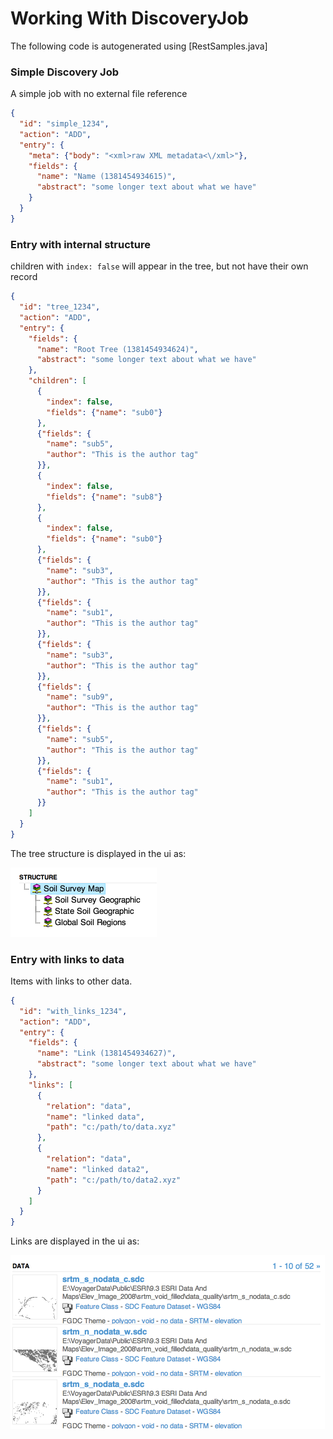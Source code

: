 Working With DiscoveryJob
=========================

The following code is autogenerated using [RestSamples.java]


### Simple Discovery Job
A simple job with no external file reference
```json
{
  "id": "simple_1234",
  "action": "ADD",
  "entry": {
    "meta": {"body": "<xml>raw XML metadata<\/xml>"},
    "fields": {
      "name": "Name (1381454934615)",
      "abstract": "some longer text about what we have"
    }
  }
}
```
### Entry with internal structure
children with <code>index: false</code> will appear in the tree, but not have their own record

```json
{
  "id": "tree_1234",
  "action": "ADD",
  "entry": {
    "fields": {
      "name": "Root Tree (1381454934624)",
      "abstract": "some longer text about what we have"
    },
    "children": [
      {
        "index": false,
        "fields": {"name": "sub0"}
      },
      {"fields": {
        "name": "sub5",
        "author": "This is the author tag"
      }},
      {
        "index": false,
        "fields": {"name": "sub8"}
      },
      {
        "index": false,
        "fields": {"name": "sub0"}
      },
      {"fields": {
        "name": "sub3",
        "author": "This is the author tag"
      }},
      {"fields": {
        "name": "sub1",
        "author": "This is the author tag"
      }},
      {"fields": {
        "name": "sub3",
        "author": "This is the author tag"
      }},
      {"fields": {
        "name": "sub9",
        "author": "This is the author tag"
      }},
      {"fields": {
        "name": "sub5",
        "author": "This is the author tag"
      }},
      {"fields": {
        "name": "sub1",
        "author": "This is the author tag"
      }}
    ]
  }
}
```
The tree structure is displayed in the ui as:

![structure](imgs/structure.png)

### Entry with links to data
Items with links to other data.

```json
{
  "id": "with_links_1234",
  "action": "ADD",
  "entry": {
    "fields": {
      "name": "Link (1381454934627)",
      "abstract": "some longer text about what we have"
    },
    "links": [
      {
        "relation": "data",
        "name": "linked data",
        "path": "c:/path/to/data.xyz"
      },
      {
        "relation": "data",
        "name": "linked data2",
        "path": "c:/path/to/data2.xyz"
      }
    ]
  }
}
```
Links are displayed in the ui as:

![structure](imgs/links.png)



